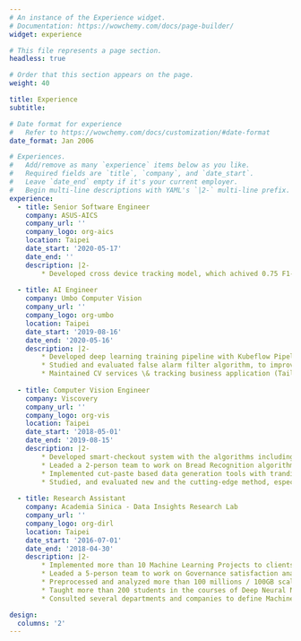 ```yaml
---
# An instance of the Experience widget.
# Documentation: https://wowchemy.com/docs/page-builder/
widget: experience

# This file represents a page section.
headless: true

# Order that this section appears on the page.
weight: 40

title: Experience
subtitle:

# Date format for experience
#   Refer to https://wowchemy.com/docs/customization/#date-format
date_format: Jan 2006

# Experiences.
#   Add/remove as many `experience` items below as you like.
#   Required fields are `title`, `company`, and `date_start`.
#   Leave `date_end` empty if it's your current employer.
#   Begin multi-line descriptions with YAML's `|2-` multi-line prefix.
experience:
  - title: Senior Software Engineer
    company: ASUS-AICS
    company_url: ''
    company_logo: org-aics
    location: Taipei
    date_start: '2020-05-17'
    date_end: ''
    description: |2-
        * Developed cross device tracking model, which achived 0.75 F1-score, and data pipeline to process and inference 20 millions of web logs within 5 hours per day, by using Azure Databricks and Apache Spark.
        
  - title: AI Engineer
    company: Umbo Computer Vision
    company_url: ''
    company_logo: org-umbo
    location: Taipei
    date_start: '2019-08-16'
    date_end: '2020-05-16'
    description: |2-
        * Developed deep learning training pipeline with Kubeflow Pipeline, GKE \& TWCC, to scale up capacity and efficiency of model production.
        * Studied and evaluated false alarm filter algorithm, to improve precision of product and to support over ten thousand events.
        * Maintained CV services \& tracking business application (Tailgating), including builed monitoring system pipeline, to support thousand of camera streams.
  
  - title: Computer Vision Engineer
    company: Viscovery
    company_url: ''
    company_logo: org-vis
    location: Taipei
    date_start: '2018-05-01'
    date_end: '2019-08-15'
    description: |2-
        * Developed smart-checkout system with the algorithms including Metric Learning, Object Detection \& Segmentation, to more than 5 clients and more than 5 demo exhibition, with over 0.9 accuracy.
        * Leaded a 2-person team to work on Bread Recognition algorithms, such as bread's topping augmentation, hierarchical \& fine-grained classification and instance segmentation.
        * Implemented cut-paste based data generation tools with tranditional computer vision algorithms, including contour extraction, data augmentation, bluring and color space processing, to increase quantity and variety of training data, while reduce cost of data collection.
        * Studied, and evaluated new and the cutting-edge method, especially Generative Model, to improve feature representation and performance of new products recognition in smart-checkout system without retraining model.
  
  - title: Research Assistant
    company: Academia Sinica - Data Insights Research Lab
    company_url: ''
    company_logo: org-dirl
    location: Taipei
    date_start: '2016-07-01'
    date_end: '2018-04-30'
    description: |2-
        * Implemented more than 10 Machine Learning Projects to clients, for example, using text mining and XGBoost to model book sales prediction with 0.77 F1-score and applying multi-label classification and deep neural network to model dye selection and optimization with 0.99 Top-10 Accuracy.
        * Leaded a 5-person team to work on Governance satisfaction analysis with App's data, such as apps logs preprocessing, text mining, data analysis, regression model.
        * Preprocessed and analyzed more than 100 millions / 100GB scales of data, for example, e-commerce's transaction logs, and applied Apriori algorithm on it to figure out which products or categories combination was the best seller.
        * Taught more than 200 students in the courses of Deep Neural Network, Convolutional Neural Network, Natural Language Preprocessing, and assisted them to work on Machine Learning Projects, for example, using text mining to model artical classification and applying XGBoost and LSTM to model stock price prediction.
        * Consulted several departments and companies to define Machine Learning application fields.

design:
  columns: '2'
---
```

